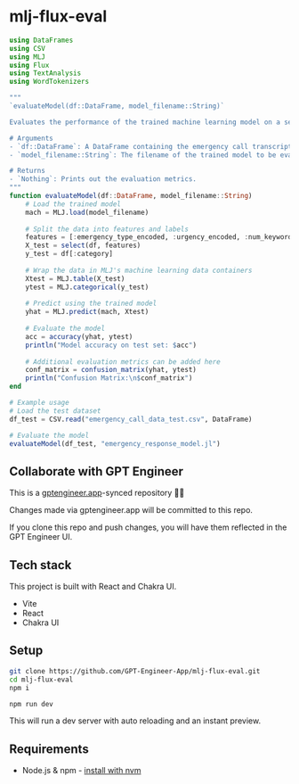 # mlj-flux-eval

```julia
using DataFrames
using CSV
using MLJ
using Flux
using TextAnalysis
using WordTokenizers

"""
`evaluateModel(df::DataFrame, model_filename::String)`

Evaluates the performance of the trained machine learning model on a separate test dataset.

# Arguments
- `df::DataFrame`: A DataFrame containing the emergency call transcripts and associated metadata, including the extracted features for the test set.
- `model_filename::String`: The filename of the trained model to be evaluated.

# Returns
- `Nothing`: Prints out the evaluation metrics.
"""
function evaluateModel(df::DataFrame, model_filename::String)
    # Load the trained model
    mach = MLJ.load(model_filename)
    
    # Split the data into features and labels
    features = [:emergency_type_encoded, :urgency_encoded, :num_keywords, :normalized_sentiment]
    X_test = select(df, features)
    y_test = df[:category]
    
    # Wrap the data in MLJ's machine learning data containers
    Xtest = MLJ.table(X_test)
    ytest = MLJ.categorical(y_test)
    
    # Predict using the trained model
    yhat = MLJ.predict(mach, Xtest)
    
    # Evaluate the model
    acc = accuracy(yhat, ytest)
    println("Model accuracy on test set: $acc")
    
    # Additional evaluation metrics can be added here
    conf_matrix = confusion_matrix(yhat, ytest)
    println("Confusion Matrix:\n$conf_matrix")
end

# Example usage
# Load the test dataset
df_test = CSV.read("emergency_call_data_test.csv", DataFrame)

# Evaluate the model
evaluateModel(df_test, "emergency_response_model.jl")
```


## Collaborate with GPT Engineer

This is a [gptengineer.app](https://gptengineer.app)-synced repository 🌟🤖

Changes made via gptengineer.app will be committed to this repo.

If you clone this repo and push changes, you will have them reflected in the GPT Engineer UI.

## Tech stack

This project is built with React and Chakra UI.

- Vite
- React
- Chakra UI

## Setup

```sh
git clone https://github.com/GPT-Engineer-App/mlj-flux-eval.git
cd mlj-flux-eval
npm i
```

```sh
npm run dev
```

This will run a dev server with auto reloading and an instant preview.

## Requirements

- Node.js & npm - [install with nvm](https://github.com/nvm-sh/nvm#installing-and-updating)
